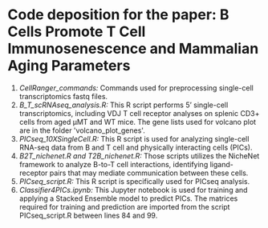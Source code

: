 # Code deposition for the paper: B Cells Promote T Cell Immunosenescence and Mammalian Aging Parameters
1. *CellRanger_commands:* Commands used for preprocessing single-cell transcriptomics fastq files.
2. *B_T_scRNAseq_analysis.R:* This R script performs 5’ single-cell transcriptomics, including VDJ T cell receptor analyses on splenic CD3+ cells from aged µMT and WT mice. The gene lists used for volcano plot are in the folder 'volcano_plot_genes'.
3. *PICseq_10XSingleCell.R:* This R script is used for analyzing single-cell RNA-seq data from B and T cell and physically interacting cells (PICs).
4. *B2T_nichenet.R and T2B_nichenet.R:* Those scripts utilizes the NicheNet framework to analyze B-to-T cell interactions, identifying ligand-receptor pairs that may mediate communication between these cells.
5. *PICseq_script.R:* This R script is specifically used for PICseq analysis.
6. *Classifier4PICs.ipynb:* This Jupyter notebook is used for training and applying a Stacked Ensemble model to predict PICs. The matrices required for training and prediction are imported from the script PICseq_script.R between lines 84 and 99.

